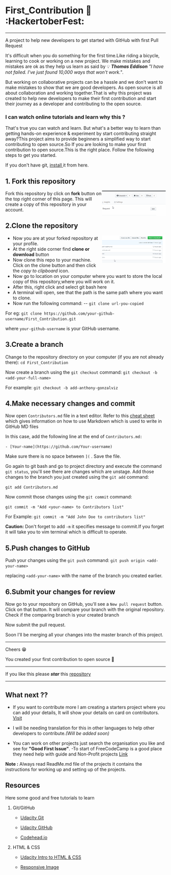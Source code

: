 # First_Contribution :beginner: :HackertoberFest:
---
A project to help new developers to get started with GitHub with first Pull Request

It's difficult when you do something for the first time.Like riding a bicycle, learning to cook or working on a new project. We make mistakes and mistakes are ok as they help us learn as said by :bulb: *__Thomas Eddison__* *"I have not failed. I've just found 10,000 ways that won't work."*.

But working on collaborative projects can be a hassle and we don't want to make mistakes to show that we are good developers. As open source is all about collaboration and working together.That is why this project was created to help new developers to make their first contribution and start their journey as a developer and contributing to the open source.

### I can watch online tutorials and learn why this ?

That's true you can watch and learn. But what's a better way to learn than getting hands-on experience & experiment by start contributing straight away?This project aims to provide beginners a simplified way to start contributing to open source.So If you are looking to make your first contribution to open source.This is the right place. Follow the following steps to get you started.

If you don't have git, [install ]( https://help.github.com/articles/set-up-git/) it from here.

## 1. Fork this repository
<img src="assets/fork.gif" align="right" width="200">

Fork this repository by click on __fork__ button on the top right corner of this page.
This will create a copy of this repository in your account.

## 2.Clone the repository
<img src="assets/clone.gif" align="right" width="200">

* Now you are at your forked repository at your profile.
* At the right side corner find  __clone or download__ button
* Now clone this repo to your machine. Click on the clone button and then click the *copy to clipboard* icon.
* Now go to location on your computer where you want to store the local copy of this repository,where you will work on it.
* After this, right click and select git bash here
* A terminal will open, see that the path is the same path where you want to clone.
* Now run the following command:
--
`git clone url-you-copied`

For eg:
`git clone https://github.com/your-github-username/First_Contribution.git`

where `your-github-username` is your GitHub username.

## 3.Create a branch

Change to the repository directory on your computer (if you are not already there):
`cd First_Contribution`

Now create a branch using the `git checkout` command:
`git checkout -b <add-your-full-name>`

For example:
`git checkout -b add-anthony-gonzalviz`

## 4.Make necessary changes and commit

Now open `Contributors.md` file in a text editor. Refer to this [cheat sheet](https://github.com/adam-p/markdown-here/wiki/Markdown-Cheatsheet) which gives information on how to use Markdown which is used to write in GitHub MD files

In this case, add the following line at the end of `Contributors.md:`

`- [Your-name](https://github.com/Your-username)`

Make sure there is no space between `](` . Save the file.

Go again to git bash and go to project directory and execute the command `git status`, you'll see there are changes which are unstage. Add those changes to the branch you just created using the `git add` command:

`git add Contributors.md`

Now commit those changes using the `git commit` command:

`git commit -m "Add <your-name> to Contributors list"`

For Example: 
`git commit -m "Add John Doe to contributors list"`

__Caution:__ Don't forget to add `-m` it specifies message to commit.If you forget it will take you to vim terminal which is difficult to operate.

## 5.Push changes to GitHub

Push your changes using the `git push` command:
`git push origin <add-your-name>`

replacing `<add-your-name>` with the name of the branch you created earlier.

## 6.Submit your changes for review

Now go to your repository on GitHub, you'll see a  `New pull request` button.  Click on that button.
It will compare your branch with the original repository. Check if the comparing branch is your created branch

Now submit the pull request.

Soon I'll be merging all your changes into the master branch of this project.

---
Cheers :grin:

You created your first contribution to open source :clap:
****
If you like this please *__star__* this [repository](https://github.com/divayg/First_Contribution)

---
## What next ??

* If you want to contribute more I am creating a starters project where you can add your details, It will show your details on card on contributors. [Visit](https://github.com/divayg/First_Contribution/tree/master/project)

* I will be needing translation for this in other languages to help other developers to contribute.*(Will be added soon)*

* You can work on other projects just search the organisation you like and see for **"Good First Issue"**.
-To start of FreeCodeCamp is a good place they need help with guide and Non-Profit projects [Link](https://github.com/freeCodeCamp/guides)

__Note :__ Always read ReadMe.md file of the projects it contains the instructions for working up and setting up of the projects.


## Resources 

Here some good and free tutorials to learn 

1. Git/GitHub

    * [Udacity Git](https://in.udacity.com/course/version-control-with-git--ud123)

    * [Udacity GitHub](https://in.udacity.com/course/github-collaboration--ud456)

    * [Codehead.io](https://egghead.io/courses/how-to-contribute-to-an-open-source-project-on-github)

2. HTML & CSS

    * [Udacity Intro to HTML & CSS](https://in.udacity.com/course/intro-to-html-and-css--ud304)

    * [Responsive Image](https://in.udacity.com/course/responsive-images--ud882)
